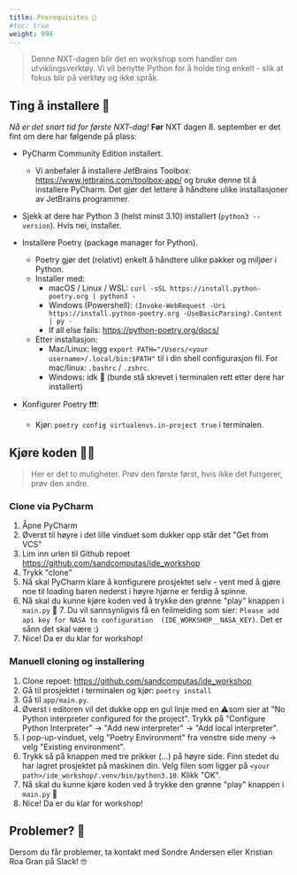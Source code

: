 ```yaml
---
title: Prerequisites 📝
#toc: true
weight: 999
---
```


> Denne NXT-dagen blir det en workshop som handler om utviklingsverktøy. Vi vil benytte Python for å holde ting enkelt - slik at fokus blir på verktøy og ikke språk. 


## Ting å installere 💾

*Nå er det snart tid for første NXT-dag!* **Før** NXT dagen 8. september er det fint om dere har følgende på plass:

- PyCharm Community Edition installert.

  - Vi anbefaler å installere JetBrains Toolbox: https://www.jetbrains.com/toolbox-app/ og bruke denne til å installere PyCharm. Det gjør det lettere å håndtere ulike installasjoner av JetBrains programmer.

- Sjekk at dere har Python 3 (helst minst 3.10) installert (`python3 --version`). Hvis nei, installer. 

- Installere Poetry (package manager for Python).

  - Poetry gjør det (relativt) enkelt å håndtere ulike pakker og miljøer i Python.
  - Installer med:
    - macOS / Linux / WSL: `curl -sSL https://install.python-poetry.org | python3 -`
    - Windows (Powershell): `(Invoke-WebRequest -Uri https://install.python-poetry.org -UseBasicParsing).Content | py -`
    - If all else fails: https://python-poetry.org/docs/
  - Etter installasjon:
    - Mac/Linux: legg `export PATH="/Users/<your username>/.local/bin:$PATH"` til i din shell configurasjon 
      fil. For mac/linux: `.bashrc` / `.zshrc`.
    - Windows: idk 🤷‍ (burde stå skrevet i terminalen rett etter dere har installert)
  

- Konfigurer Poetry ❗❗️❗️️:

  - Kjør: `poetry config virtualenvs.in-project true` i terminalen.
 
  
## Kjøre koden 👩‍💻

> Her er det to muligheter. Prøv den første først, hvis ikke det fungerer, prøv den andre.

### Clone via PyCharm 

1. Åpne PyCharm
2. Øverst til høyre i det lille vinduet som dukker opp står det "Get from VCS"
3. Lim inn urlen til Github repoet https://github.com/sandcomputas/ide_workshop
4. Trykk "clone"
5. Nå skal PyCharm klare å konfigurere prosjektet selv - vent med å gjøre noe til loading baren nederst i høyre 
   hjørne er ferdig å spinne. 
6. Nå skal du kunne kjøre koden ved å trykke den grønne "play" knappen i `main.py` 🤞
   7. Du vil sannsynligvis få en feilmelding som sier: `Please add api key for NASA to configuration 
      (IDE_WORKSHOP__NASA_KEY)`. Det er sånn det skal være :) 
7. Nice! Da er du klar for workshop!

### Manuell cloning og installering

1. Clone repoet: https://github.com/sandcomputas/ide_workshop
2. Gå til prosjektet i terminalen og kjør: `poetry install`
3. Gå til `app/main.py`. 
4. Øverst i editoren vil det dukke opp en gul linje med en ⚠️som sier at "No Python interpreter configured for the 
   project". Trykk på "Configure Python Interpreter" -> "Add new interpreter" -> "Add local interpreter".
5. I pop-up-vinduet, velg "Poetry Environment" fra venstre side meny -> velg "Existing environment".
6. Trykk så på knappen med tre prikker (...) på høyre side. Finn stedet du har lagret prosjektet på maskinen din. 
   Velg filen som ligger på `<your path>/ide_workshop/.venv/bin/python3.10`. Klikk "OK". 
7. Nå skal du kunne kjøre koden ved å trykke den grønne "play" knappen i `main.py` 🤞
8. Nice! Da er du klar for workshop!


## Problemer? 🤨

Dersom du får problemer, ta kontakt med Sondre Andersen eller Kristian Roa Gran på Slack! 🤓